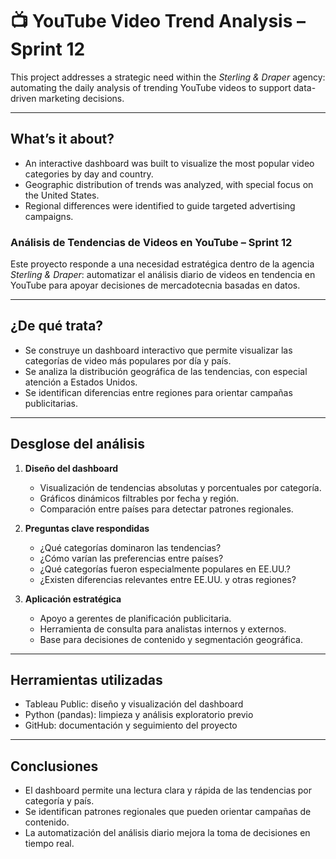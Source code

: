 # 📺 YouTube Video Trend Analysis – Sprint 12

This project addresses a strategic need within the *Sterling & Draper* agency: automating the daily analysis of trending YouTube videos to support data-driven marketing decisions.

---

## What’s it about?

- An interactive dashboard was built to visualize the most popular video categories by day and country.
- Geographic distribution of trends was analyzed, with special focus on the United States.
- Regional differences were identified to guide targeted advertising campaigns.

### Análisis de Tendencias de Videos en YouTube – Sprint 12

Este proyecto responde a una necesidad estratégica dentro de la agencia *Sterling & Draper*: automatizar el análisis diario de videos en tendencia en YouTube para apoyar decisiones de mercadotecnia basadas en datos.

---

## ¿De qué trata?

- Se construye un dashboard interactivo que permite visualizar las categorías de video más populares por día y país.
- Se analiza la distribución geográfica de las tendencias, con especial atención a Estados Unidos.
- Se identifican diferencias entre regiones para orientar campañas publicitarias.

---

## Desglose del análisis

1. **Diseño del dashboard**
   - Visualización de tendencias absolutas y porcentuales por categoría.
   - Gráficos dinámicos filtrables por fecha y región.
   - Comparación entre países para detectar patrones regionales.

2. **Preguntas clave respondidas**
   - ¿Qué categorías dominaron las tendencias?
   - ¿Cómo varían las preferencias entre países?
   - ¿Qué categorías fueron especialmente populares en EE.UU.?
   - ¿Existen diferencias relevantes entre EE.UU. y otras regiones?

3. **Aplicación estratégica**
   - Apoyo a gerentes de planificación publicitaria.
   - Herramienta de consulta para analistas internos y externos.
   - Base para decisiones de contenido y segmentación geográfica.

---

## Herramientas utilizadas

- Tableau Public: diseño y visualización del dashboard
- Python (pandas): limpieza y análisis exploratorio previo
- GitHub: documentación y seguimiento del proyecto

---

## Conclusiones

- El dashboard permite una lectura clara y rápida de las tendencias por categoría y país.
- Se identifican patrones regionales que pueden orientar campañas de contenido.
- La automatización del análisis diario mejora la toma de decisiones en tiempo real.
